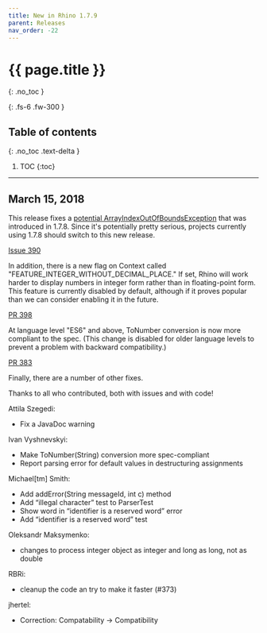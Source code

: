 ```yaml
---
title: New in Rhino 1.7.9
parent: Releases
nav_order: -22
---
```


# {{ page.title }}
{: .no_toc }

{: .fs-6 .fw-300 }

## Table of contents
{: .no_toc .text-delta }

1. TOC
{:toc}

---
## March 15, 2018

This release fixes a [potential ArrayIndexOutOfBoundsException](https://github.com/mozilla/rhino/issues/390)
that was introduced in 1.7.8. Since it's potentially pretty serious, projects currently using 1.7.8
should switch to this new release.

[Issue 390](https://github.com/mozilla/rhino/issues/390)

In addition, there is a new flag on Context called "FEATURE_INTEGER_WITHOUT_DECIMAL_PLACE."
If set, Rhino will work harder to display numbers in integer form rather than in floating-point
form. This feature is currently disabled by default, although if it proves popular than we can
consider enabling it in the future.

[PR 398](https://github.com/mozilla/rhino/pull/398)

At language level "ES6" and above, ToNumber conversion is now more compliant to the spec. (This
change is disabled for older language levels to prevent a problem with backward compatibility.)

[PR 383](https://github.com/mozilla/rhino/pull/383)

Finally, there are a number of other fixes.

Thanks to all who contributed, both with issues and with code!

Attila Szegedi:
- Fix a JavaDoc warning

Ivan Vyshnevskyi:
- Make ToNumber(String) conversion more spec-compliant
- Report parsing error for default values in destructuring assignments

Michael[tm] Smith:
- Add addError(String messageId, int c) method
- Add “illegal character” test to ParserTest
- Show word in “identifier is a reserved word” error
- Add “identifier is a reserved word” test

Oleksandr Maksymenko:
- changes to process integer object as integer and long as long, not as double

RBRi:
- cleanup the code an try to make it faster (#373)

jhertel:
- Correction: Compatability → Compatibility
